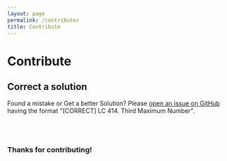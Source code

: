 ```yaml
---
layout: page
permalink: /contribute/
title: Contribute
---
```


# Contribute
## Correct a solution
Found a mistake or Get a better Solution? Please [open an issue on GitHub](https://github.com/nil1729/LEETCODE-001/issues) having the format "[CORRECT] LC 414. Third Maximum Number".

<br/>
<br/>

### Thanks for contributing!
